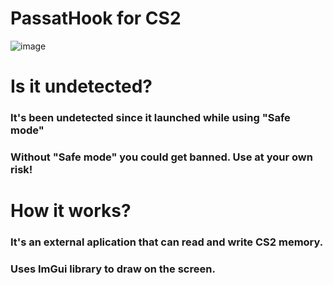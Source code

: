# PassatHook for CS2
![image](https://github.com/user-attachments/assets/2ab5a3af-43af-4035-9852-ebd5f93fd5b0)
# Is it undetected?
### It's been undetected since it launched while using "Safe mode"
### Without "Safe mode" you could get banned. Use at your own risk!
# How it works?
### It's an external aplication that can read and write CS2 memory.
### Uses ImGui library to draw on the screen.

